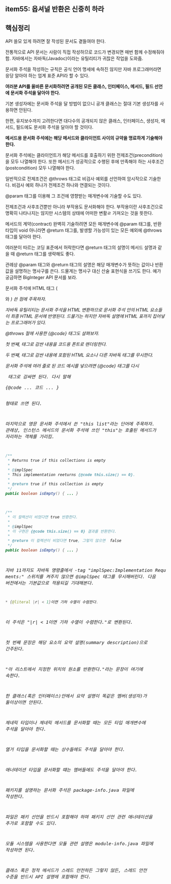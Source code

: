 ## **item55: 옵셔널 반환은 신중히 하라**

## **핵심정리**

API 쓸모 있게 하려면 잘 작성된 문서도 곁들여야 한다.

전통적으로 API 문서는 사람이 직접 작성하므로 코드가 변경되면 매번 함께 수정해줘야 함. 자바에서는 자바독(Javadoc)이라는 유틸리티가 귀찮은 작업을 도와줌.

문서화 주석을 작성하는 규칙은 공식 언어 명세에 속하진 않지만 자바 프로그래머라면 응당 알아야 하는 업계 표준 API라 할 수 있다. 

**여러분 API를 올바른 문서화하려면 공개된 모든 클래스, 인터페이스, 메서드, 필드 선언에 문서화 주석을 달아야 한다.**

기본 생성자에는 문서화 주석을 달 방법이 없으니 공개 클래스는 절대 기본 생성자를 사용하면 안된다. 

한편, 유지보수까지 고려한다면 대다수의 공개되지 않은 클래스, 인터페이스, 생성자, 메서드, 필드에도 문서화 주석을 달아야 할 것이다. 

**메서드용 문서화 주석에는 해당 메서드와 클라이언트 사이의 규약을 명료하게 기술해야 한다.**

문서화 주석에는 클라이언트가 해당 메서드를 호출하기 위한 전제조건(precondition)을 모두 나열해야 한다. 또한 메서드가 성공적으로 수행된 후에 만족해야 하는 사후조건(postcondition) 모두 나열해야 한다.

일반적으로 전제조건은 @throws 태그로 비검사 예외를 선언하여 암시작으로 기술한다. 비검사 예외 하나가 전제조건 하나와 연결되는 것이다. 

@param 태그를 이용해 그 조건에 영향받는 매개변수에 기술할 수도 있다.

전제조건과 사후조건뿐만 아니라 부작용도 문서화해야 한다. 부작용이란 사후조건으로 명확히 나타나지는 않지만 시스템의 상태에 어떠한 변활ㄹ 가져오는 것을 뜻한다.

메서드의 계약(contract) 완벽히 기술하려면 모든 매개변수에 @param 태그를, 반환 타입이 void 아니라면 @return 태그를, 발생할 가능성이 있는 모든 예외에 @throws 태그를 달아야 한다. 

여러분이 따르는 코딩 표준에서 허락한다면 @return 태그의 설명이 메서드 설명과 같을 때 @return 태그를 생략해도 좋다. 

관례상 @param 태그와 @return 태그의 설명은 해당 매개변수가 뜻하는 값이나 반환값을 설명하는 명사구를 쓴다. 드물게는 명사구 대신 산술 표현식을 쓰기도 한다. 예가 궁금하면 BigInteger API 문서를 보라. 


문서화 주석에 HTML 태그 (<p>와 <i>) 쓴 점에 주목하자. 

자바독 유틸리티는 문서화 주석을 HTML 변환하므로 문서화 주석 안의 HTML 요소들이 최종 HTML 문서에 반영된다. 드물기는 하지만 자바독 설명에 HTML 표까지 집어넣는 프로그래머가 있다. 

@throws 절에 사용한 {@code} 태그도 살펴보자. 

첫 번째, 태그로 감싼 내용을 코드용 폰트로 렌더링한다. 

두 번째, 태그로 감싼 내용에 포함된 HTML 요소나 다른 자바독 태그를 무시한다. 

문서화 주석에 여러 줄로 된 코드 예시를 넣으려면 {@code} 태그를 다시 <pre> 태그로 감싸면 된다. 다시 말해 <pre>{@code ... 코드 ... } </pre> 형태로 쓰면 된다. 

마지막으로 영문 문서화 주석에서 쓴  "this list"라는 단어에 주목하자. 관례상, 인스턴스 메서드의 문서화 주석에 쓰인 "this"는 호출된 메서드가 자리하는 객체를 가리킴. 

```java
/**
 * Returns true if this collections is empty
 * 
 * @implSpec
 * This implementation reeturns {@code this.size() == 0}.
 * 
 * @return true if this collection is empty
 */
public boolean isEmpty() { ... }
```


```java
/**
 * 이 컬렉션이 비었다면 true 반환한다.
 * 
 * @implSpec
 * 이 구현은 {@code this.size() == 0} 결과를 반환한다.
 * 
 * @return 이 컬렉션이 비었다면 true, 그렇지 않으면  false
 */
public boolean isEmpty() { ... }
```

자바 11까지도 자바독 명령줄에서 -tag "implSpec:Implementation Require ments:" 스위치를 켜주지 않으면 @implSpec 태그를 무시해버린다. 
다음 버전에서는 기본값으로 적용되길 기대해본다.

```java
* {@literal |r| < 1}이면 기하 수열이 수렴한다.
```

이 주석은 "|r| < 1이면 기하 수열이 수렴한다."로 변환된다. 

첫 번째 문장은 해당 요소의 요약 설명(summary description)으로 간주된다. 

"아 리스트에서 지정한 위치의 원소를 반환한다."라는 문장이 여기에 속한다. 

한 클래스(혹은 인터페이스)안에서 요약 설명이 똑같은 멤버(생성자)가 둘이상이면 안된다. 

제네릭 타입이나 제네릭 메서드를 문서화할 때는 모든 타입 매개변수에 주석을 달아야 한다.

열거 타입을 문서화할 때는 상수들에도 주석을 달아야 한다. 

애너테이션 타입을 문서화할 떄는 멤버들에도 주석을 달아야 한다. 

패키지를 설명하는 문서화 주석은 package-info.java 파일에 작성한다. 

파일은 패키 선언을 반드시 포함해야 하며 패키지 선언 관련 애너테이션을 추가로 포함할 수도 있다. 

모듈 시스템을 사용한다면 모듈 관련 설명은 module-info.java 파일에 작성하면 된다. 

클래스 혹은 정적 메서드가 스레드 안전하든 그렇지 않든, 스레드 안전 수준을 반드시 API 설명에 포함해야 한다. 
